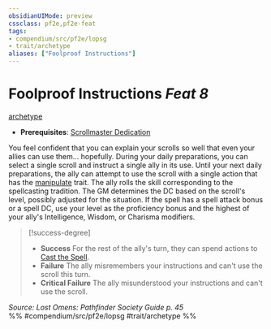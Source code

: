 ```yaml
---
obsidianUIMode: preview
cssclass: pf2e,pf2e-feat
tags:
- compendium/src/pf2e/lopsg
- trait/archetype
aliases: ["Foolproof Instructions"]
---
```

# Foolproof Instructions  *Feat 8*  
[archetype](archetype.md "Archetype Feat Trait")  

- **Prerequisites**: [Scrollmaster Dedication](scrollmaster-dedication-locg.md)

You feel confident that you can explain your scrolls so well that even your allies can use them... hopefully. During your daily preparations, you can select a single scroll and instruct a single ally in its use. Until your next daily preparations, the ally can attempt to use the scroll with a single action that has the [manipulate](manipulate.md "Manipulate General Trait") trait. The ally rolls the skill corresponding to the spellcasting tradition. The GM determines the DC based on the scroll's level, possibly adjusted for the situation. If the spell has a spell attack bonus or a spell DC, use your level as the proficiency bonus and the highest of your ally's Intelligence, Wisdom, or Charisma modifiers.

> [!success-degree] 
> - **Success** For the rest of the ally's turn, they can spend actions to [Cast the Spell](cast-a-spell.md).
> - **Failure** The ally misremembers your instructions and can't use the scroll this turn.
> - **Critical Failure** The ally misunderstood your instructions and can't use the scroll.

*Source: Lost Omens: Pathfinder Society Guide p. 45*  
%% #compendium/src/pf2e/lopsg #trait/archetype %%
